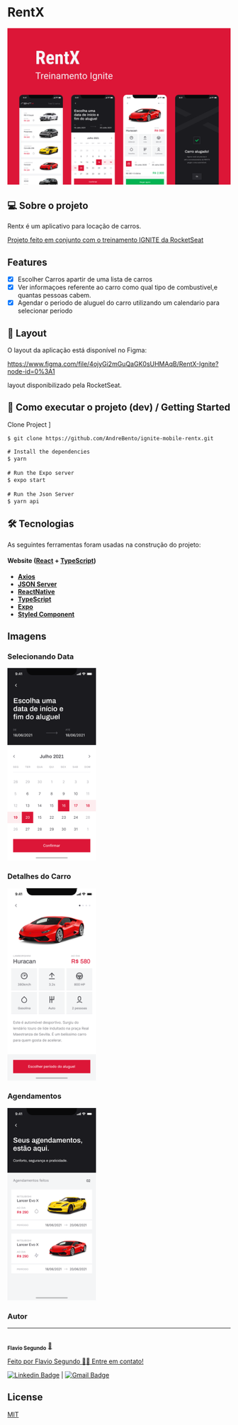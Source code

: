 # RentX

<img src="./public/RentX%20Ignite.svg">

## 💻 Sobre o projeto
  Rentx é um aplicativo para locação de carros.
  

[Projeto feito em conjunto com o treinamento IGNITE da RocketSeat ](https://rocketseat.com.br/)

## Features

- [x] Escolher Carros apartir de uma lista de carros
- [x] Ver informaçoes referente ao carro como qual tipo de combustivel,e quantas pessoas cabem.
- [x] Agendar o periodo de aluguel do carro utilizando um calendario para selecionar periodo

## 🎨 Layout

O layout da aplicação está disponível no Figma:

https://www.figma.com/file/4ojyGi2mGuQaGK0sUHMAqB/RentX-Ignite?node-id=0%3A1

layout disponibilizado pela RocketSeat.

## 🚀 Como executar o projeto (dev) / Getting Started

Clone Project ]
```
$ git clone https://github.com/AndreBento/ignite-mobile-rentx.git
```

```
# Install the dependencies
$ yarn

# Run the Expo server
$ expo start

# Run the Json Server
$ yarn api
```


## 🛠 Tecnologias

As seguintes ferramentas foram usadas na construção do projeto:

#### **Website**  ([React](https://reactjs.org/)  +  [TypeScript](https://www.typescriptlang.org/))


-   **[Axios](https://github.com/axios/axios)**
-   **[JSON Server](https://github.com/typicode/json-server)**
-   **[ReactNative](https://reactnative.dev/)**
-   **[TypeScript](https://www.typescriptlang.org/)**
-   **[Expo](https://expo.io/)**
-   **[Styled Component](https://styled-components.com/)**


## Imagens 
<h3 >
  Selecionando Data
</h3>
 <img alt="Selecionando Data" title="Selecionando Data" src="./public/telas/Dataescolhida.png" width="200"/>

  

<h3>
  Detalhes do Carro
 </h3>
    <img alt="Detalhes do Carro" title="Detalhes do Carro" src="./public/telas/Detalhes.png" width="200" />
 


<h3>
  Agendamentos
</h3>
  <img alt="Agendamentos" title="Agendamentos" src="./public/telas/Agendamentos.png"  width="200"/>

### Autor
---


 <img style="border-radius: 50%;" src="https://avatars.githubusercontent.com/u/25486795?v=4" width="100px;" alt=""/>
 <br />
 <sub><b>Flavio Segundo</b></sub></a> <a href="https://github.com/Fpos0">🚀


Feito por Flavio Segundo 👋🏽 Entre em contato!

[![Linkedin Badge](https://img.shields.io/badge/-FlavioFpos-blue?style=flat-square&logo=Linkedin&logoColor=white&link=https://www.linkedin.com/in/flavio-p-o-segundo-889b25108/)](https://www.linkedin.com/in/flavio-p-o-segundo-889b25108/) 
| 
[![Gmail Badge](https://img.shields.io/badge/-flaviofpos@hotmail.com-c14438?style=flat-square&logo=Gmail&logoColor=white&link=mailto:flaviofpos@hotmail.com)](mailto:flaviofpos@hotmail.com)

## License
[MIT](https://choosealicense.com/licenses/mit/)
